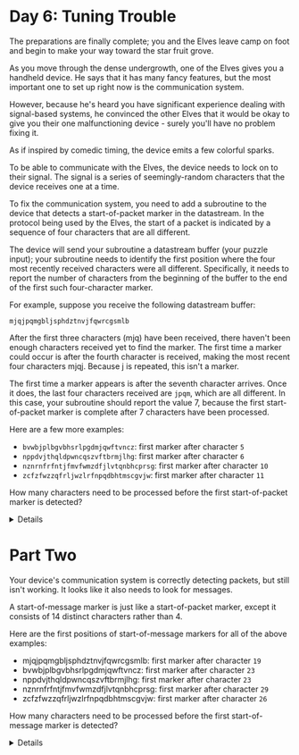 # Day 6: Tuning Trouble

The preparations are finally complete;
you and the Elves leave camp on foot and begin to make your way toward the star fruit grove.

As you move through the dense undergrowth, one of the Elves gives you a handheld device.
He says that it has many fancy features,
but the most important one to set up right now is the communication system.

However, because he's heard you have significant experience dealing with signal-based systems,
he convinced the other Elves that it would be okay to give you their one malfunctioning device - surely you'll have no problem fixing it.

As if inspired by comedic timing, the device emits a few colorful sparks.

To be able to communicate with the Elves, the device needs to lock on to their signal.
The signal is a series of seemingly-random characters that the device receives one at a time.

To fix the communication system, you need to add a subroutine to the device that detects a start-of-packet marker in the datastream.
In the protocol being used by the Elves, the start of a packet is indicated by a sequence of four characters that are all different.

The device will send your subroutine a datastream buffer (your puzzle input);
your subroutine needs to identify the first position where the four most recently received characters were all different.
Specifically, it needs to report the number of characters from the beginning of the buffer to the end of the first such four-character marker.

For example, suppose you receive the following datastream buffer:

```
mjqjpqmgbljsphdztnvjfqwrcgsmlb
```

After the first three characters (mjq) have been received,
there haven't been enough characters received yet to find the marker.
The first time a marker could occur is after the fourth character is received, making the most recent four characters mjqj.
Because j is repeated, this isn't a marker.

The first time a marker appears is after the seventh character arrives.
Once it does, the last four characters received are `jpqm`, which are all different.
In this case, your subroutine should report the value 7,
because the first start-of-packet marker is complete after 7 characters have been processed.

Here are a few more examples:

* `bvwbjplbgvbhsrlpgdmjqwftvncz`: first marker after character `5`
* `nppdvjthqldpwncqszvftbrmjlhg`: first marker after character `6`
* `nznrnfrfntjfmvfwmzdfjlvtqnbhcprsg`: first marker after character `10`
* `zcfzfwzzqfrljwzlrfnpqdbhtmscgvjw`: first marker after character `11`

How many characters need to be processed before the first start-of-packet marker is detected?

<details>
1582
</details>

# Part Two

Your device's communication system is correctly detecting packets, but still isn't working.
It looks like it also needs to look for messages.

A start-of-message marker is just like a start-of-packet marker, except it consists of 14 distinct characters rather than 4.

Here are the first positions of start-of-message markers for all of the above examples:

* mjqjpqmgbljsphdztnvjfqwrcgsmlb: first marker after character `19`
* bvwbjplbgvbhsrlpgdmjqwftvncz: first marker after character `23`
* nppdvjthqldpwncqszvftbrmjlhg: first marker after character `23`
* nznrnfrfntjfmvfwmzdfjlvtqnbhcprsg: first marker after character `29`
* zcfzfwzzqfrljwzlrfnpqdbhtmscgvjw: first marker after character `26`

How many characters need to be processed before the first start-of-message marker is detected?

<details>
3588
</details>
